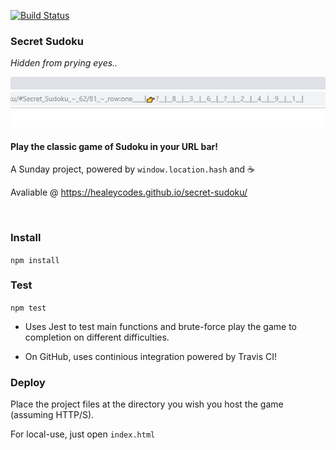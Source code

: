 [![Build Status](https://travis-ci.org/healeycodes/secret-sudoku.svg?branch=master)](https://travis-ci.org/healeycodes/secret-sudoku)

### Secret Sudoku

*Hidden from prying eyes..*

![secret-sudoku](https://github.com/healeycodes/secret-sudoku/blob/master/preview.gif)

#### Play the classic game of Sudoku in your URL bar!

A Sunday project, powered by `window.location.hash` and :coffee:

Avaliable @ https://healeycodes.github.io/secret-sudoku/

<br>

### Install

`npm install`

### Test

`npm test`

- Uses Jest to test main functions and brute-force play the game to completion on different difficulties.

- On GitHub, uses continious integration powered by Travis CI!

### Deploy

Place the project files at the directory you wish you host the game (assuming HTTP/S).

For local-use, just open `index.html`
